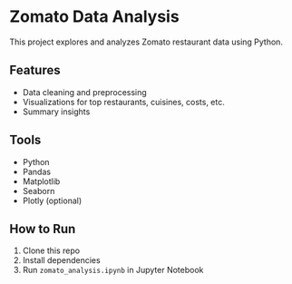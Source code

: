 # Zomato Data Analysis

This project explores and analyzes Zomato restaurant data using Python.

## Features
- Data cleaning and preprocessing
- Visualizations for top restaurants, cuisines, costs, etc.
- Summary insights

## Tools
- Python
- Pandas
- Matplotlib
- Seaborn
- Plotly (optional)

## How to Run
1. Clone this repo
2. Install dependencies
3. Run `zomato_analysis.ipynb` in Jupyter Notebook